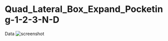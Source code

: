 # Quad_Lateral_Box_Expand_Pocketing-1-2-3-N-D
Data
![screenshot](https://user-images.githubusercontent.com/42751011/178171268-3a8008fc-40b4-4d5a-9c71-deef659b29c7.jpg)
